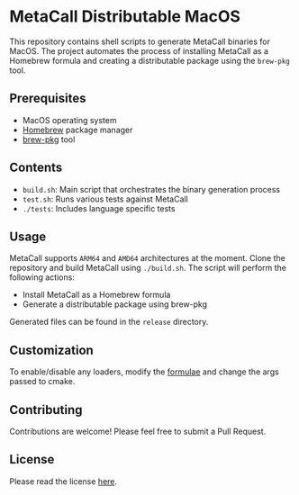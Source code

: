 # MetaCall Distributable MacOS

This repository contains shell scripts to generate MetaCall binaries for MacOS. The project automates the process of installing MetaCall as a Homebrew formula and creating a distributable package using the `brew-pkg` tool.

## Prerequisites

- MacOS operating system
- [Homebrew](https://brew.sh/) package manager
- [brew-pkg](https://github.com/metacall/brew-pkg) tool

## Contents

- `build.sh`: Main script that orchestrates the binary generation process
- `test.sh`: Runs various tests against MetaCall
- `./tests`: Includes language specific tests

## Usage

MetaCall supports `ARM64` and `AMD64` architectures at the moment.
Clone the repository and build MetaCall using `./build.sh`.
The script will perform the following actions:
- Install MetaCall as a Homebrew formula
- Generate a distributable package using brew-pkg

Generated files can be found in the `release` directory.

## Customization

To enable/disable any loaders, modify the [formulae](https://github.com/metacall/homebrew/blob/main/metacall.rb) and change the args passed to cmake.

## Contributing

Contributions are welcome! Please feel free to submit a Pull Request.

## License

Please read the license [here](https://github.com/metacall/distributable-macos/blob/master/LICENSE).
